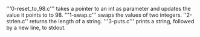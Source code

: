 '''0-reset_to_98.c''' takes a pointer to an int as parameter and updates the value it points to to 98.
'''1-swap.c''' swaps the values of two integers.
''2-strlen.c'' returns the length of a string.
'''3-puts.c''' prints a string, followed by a new line, to stdout.
